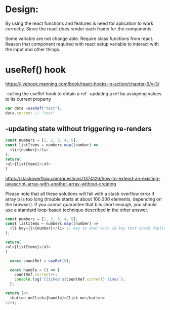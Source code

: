 # Design:
  By using the react functions and features is need for aplication to work correctly. Since the react does render each frame for the components.

  Some variable are not change able. Require class functions from react. Reason that component required with react setup variable to interact with the input and other things.


# useRef() hook
https://livebook.manning.com/book/react-hooks-in-action/chapter-6/v-3/


-calling the useRef hook to obtain a ref
-updating a ref by assigning values to its current property
```js
var data =useRef("text");
data.current // "text"
```
-updating state without triggering re-renders
-






```js
const numbers = [1, 2, 3, 4, 5];
const listItems = numbers.map((number) =>
  <li>{number}</li>
);
return(
<ul>{listItems}</ul>
)
```
https://stackoverflow.com/questions/1374126/how-to-extend-an-existing-javascript-array-with-another-array-without-creating

Please note that all these solutions will fail with a stack overflow error if array b is too long (trouble starts at about 100,000 elements, depending on the browser).
If you cannot guarantee that b is short enough, you should use a standard loop-based technique described in the other answer.

```js
const numbers = [1, 2, 3, 4, 5];
const listItems = numbers.map((number) =>
  <li key={}>{number}</li> // key to deal with id key that check duplicate
);

return(
<ul>{listItems}</ul>
)
```

```js
  const countRef = useRef(0);

  const handle = () => {
    countRef.current++;
    console.log(`Clicked ${countRef.current} times`);
  };

return (<>
  <button onClick={handle}>Click me</button>
</>);  

```




